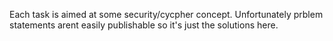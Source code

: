 Each task is aimed at some security/cycpher concept.
Unfortunately prblem statements arent easily publishable so it's just the solutions here.
